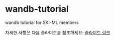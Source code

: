 # wandb-tutorial
wandb tutorial for SKI-ML members

자세한 사항은 다음 슬라이드를 참조하세요: [슬라이드 링크]([(https://docs.google.com/presentation/d/1XWmNXGIgrH1aX5BK1inUZcnrAoTshAUj6RmdWuZcZkg/edit#slide=id.g205b1310752_0_14)https://docs.google.com/presentation/d/1XWmNXGIgrH1aX5BK1inUZcnrAoTshAUj6RmdWuZcZkg/edit#slide=id.g205b1310752_0_14])
